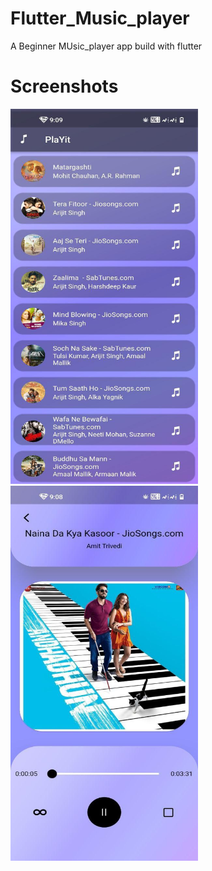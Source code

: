 # Flutter_Music_player
A Beginner MUsic_player app build with flutter
# Screenshots

<img src="https://github.com/adarshsudhi/Flutter_Music_player/blob/main/assets/photo_2023-02-10_09-16-24.jpg" width="300" height="600"/>  <img src="https://github.com/adarshsudhi/Flutter_Music_player/blob/main/assets/photo_2023-02-10_09-16-15.jpg" width="300" height="600"/>


